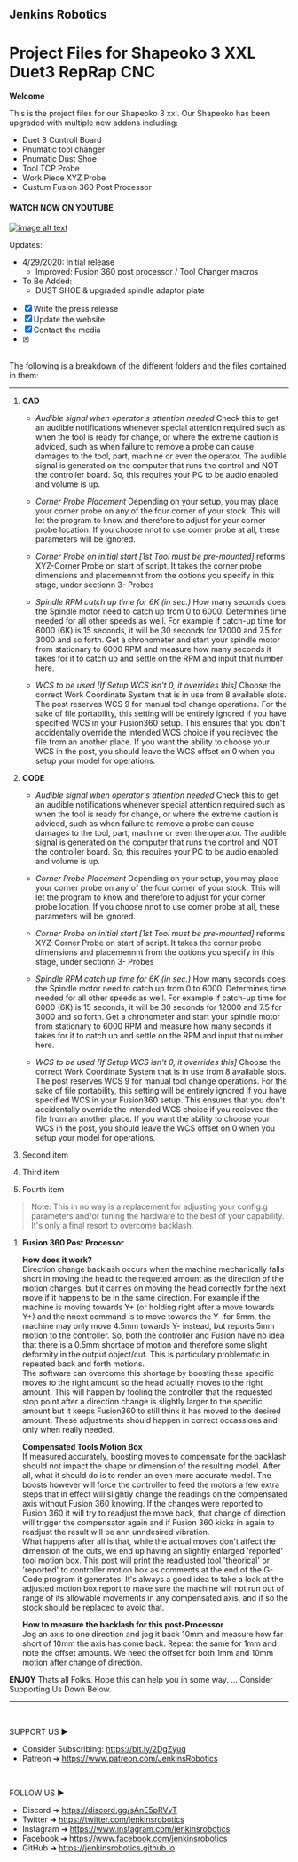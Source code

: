 ## Jenkins Robotics
# Project Files for Shapeoko 3 XXL  Duet3 RepRap CNC 

__Welcome__

 This is the project files for our Shapeoko 3 xxl. Our Shapeoko has been upgraded with multiple new addons including: 

- Duet 3 Controll Board
- Pnumatic tool changer
- Pnumatic Dust Shoe
- Tool TCP Probe
- Work Piece XYZ Probe
- Custum Fusion 360 Post Processor

<!-- This is commented out. -->


#### WATCH NOW ON YOUTUBE
[![image alt text](http://img.youtube.com/vi/w-qWbZ5-IQw/0.jpg)](https://youtube.com/playlist?list=PLNTKXZ4hgP_jekZOWw05JcJtyseCdSsIV "YouTube")

Updates:
- 4/29/2020: Initial release 
  - Improved: Fusion 360 post processor / Tool Changer macros
- To Be Added: 
  - DUST SHOE & upgraded spindle adaptor plate

- [x] Write the press release
- [x] Update the website
- [x] Contact the media
- [x] 
<br> The following is a breakdown of the different folders and the files contained in them: </br>

___

1. **CAD**
   - *Audible signal when operator's attention needed*
    Check this to get an audible notifications whenever special attention required such as when the tool is ready for change, or where the extreme caution is adviced, such as when failure to remove a probe can cause damages to the tool, part, machine or even the operator.
    The audible signal is generated on the computer that runs the control and NOT the controller board. So, this requires your PC to be audio enabled and volume is up.

   - *Corner Probe Placement*
    Depending on your setup, you may place your corner probe on any of the four corner of your stock. This will let the program to know and therefore to adjust for your corner probe location. If you choose nnot to use corner probe at all, these parameters will be ignored.
  
   - *Corner Probe on initial start [1st Tool must be pre-mounted]*
   reforms XYZ-Corner Probe on start of script. It takes the corner probe dimensions and placemennnt from the options you specify in this stage, under sectionn 3- Probes
      
   - *Spindle RPM catch up time for 6K (in sec.)*
    How many seconds does the Spindle motor need to catch up from 0 to 6000. Determines time needed for all other speeds as well. For example if catch-up time for 6000 (6K) is 15 seconds, it will be 30 seconds for 12000 and 7.5 for 3000 and so forth.
    Get a chronometer and start your spindle motor from stationary to 6000 RPM and measure how many seconds it takes for it to catch up and settle on the RPM and input that number here.
  
   - *WCS to be used [If Setup WCS isn't 0, it overrides this]*
    Choose the correct Work Coordinate System that is in use from 8 available slots. The post reserves WCS 9 for manual tool change operations. For the sake of file portability, this setting will be entirely ignored if you have specified WCS in your Fusion360 setup. This ensures that you don't accidentally override the intended WCS choice if you recieved the file from an another place.
    If you want the ability to choose your WCS in the post, you should leave the WCS offset on 0 when you setup your model for operations.

1. **CODE**
   - *Audible signal when operator's attention needed*
    Check this to get an audible notifications whenever special attention required such as when the tool is ready for change, or where the extreme caution is adviced, such as when failure to remove a probe can cause damages to the tool, part, machine or even the operator.
    The audible signal is generated on the computer that runs the control and NOT the controller board. So, this requires your PC to be audio enabled and volume is up.

   - *Corner Probe Placement*
    Depending on your setup, you may place your corner probe on any of the four corner of your stock. This will let the program to know and therefore to adjust for your corner probe location. If you choose nnot to use corner probe at all, these parameters will be ignored.
  
   - *Corner Probe on initial start [1st Tool must be pre-mounted]*
   reforms XYZ-Corner Probe on start of script. It takes the corner probe dimensions and placemennnt from the options you specify in this stage, under sectionn 3- Probes
      
   - *Spindle RPM catch up time for 6K (in sec.)*
    How many seconds does the Spindle motor need to catch up from 0 to 6000. Determines time needed for all other speeds as well. For example if catch-up time for 6000 (6K) is 15 seconds, it will be 30 seconds for 12000 and 7.5 for 3000 and so forth.
    Get a chronometer and start your spindle motor from stationary to 6000 RPM and measure how many seconds it takes for it to catch up and settle on the RPM and input that number here.
  
   - *WCS to be used [If Setup WCS isn't 0, it overrides this]*
    Choose the correct Work Coordinate System that is in use from 8 available slots. The post reserves WCS 9 for manual tool change operations. For the sake of file portability, this setting will be entirely ignored if you have specified WCS in your Fusion360 setup. This ensures that you don't accidentally override the intended WCS choice if you recieved the file from an another place.
    If you want the ability to choose your WCS in the post, you should leave the WCS offset on 0 when you setup your model for operations.

3. Second item
4. Third item
5. Fourth item

> Note: This in no way is a replacement for adjusting your config.g parameters and/or tuning the hardware to the best of your capability. It's only a final resort to overcome backlash.

<ol>
    <li><b>Fusion 360 Post Processor</b>
      <p>
        <b>How does it work?</b>
        <br>Direction change backlash occurs when the machine mechanically falls short in moving the head to the requeted amount as the direction of the motion changes, but it carries on moving the head correctly for the next move if it happens to be in the same direction. For example if the machine is moving towards Y+ (or holding right after a  move towards Y+) and the nnext command is to move towards the Y- for 5mm, the machine may only move 4.5mm towards Y- instead, but reports 5mm motion to the controller. So, both the controller and Fusion have no idea that there is a 0.5mm shortage of motion and therefore some slight deformity in the output object/cut. This is particulary problematic in repeated back and forth motions.
        <br>The software can overcome this shortage by boosting these specific moves to the right amount so the head actually moves to the right amount. This will happen by fooling the controller that the requested stop point after a direction change is slightly larger to the specific amount but it keeps Fusion360 to still think it has moved to the desired amount. These adjustments should happen in correct occassions and only when really needed.
      </p>
      <p><b>Compensated Tools Motion Box</b>
        <br>If measured accurately, boosting moves to compensate for the backlash should not impact the shape or dimension of the resulting model. After all, what it should do is to render an even more accurate model. The boosts however will force the controller to feed the motors a few extra steps that in effect will slightly change the readings on the compensated axis without Fusion 360 knowing. If the changes were reported to Fusion 360 it will try to readjust the move back, that change of direction will trigger the compensator again and if Fusion 360 kicks in again to readjust the result will be ann unndesired vibration.
        <br>What happens after all is that, while the actual moves don't affect the dimension of the cuts, we end up having an slightly enlarged 'reported' tool motion box. This post will print the readjusted tool 'theorical' or 'reported' to controller motion box as comments at the end of the G-Code program it generates. It's always a good idea to take a look at the adjusted motion box report to make sure the machine will not run out of range of its allowable movements in any compensated axis, and if so the stock should be replaced to avoid that.
        </p>
        <p><b>How to measure the backlash for this post-Processor</b>
        <br>Jog an axis to one direction and jog it back 10mm and measure how far short of 10mm the axis has come back. Repeat the same for 1mm and note the offset amounts. We need the offset for both 1mm and 10mm motion after change of direction.
        </p>
      </li>
      </ul>


</ol>

**ENJOY**
Thats all Folks. Hope this can help you in some way.
... Consider Supporting Us Down Below. 

---

<br/>

SUPPORT US ► 
- Consider Subscribing: https://bit.ly/2DgZyuq
- Patreon ➔ https://www.patreon.com/JenkinsRobotics

<br/>

FOLLOW US ►
- Discord ➔ https://discord.gg/sAnE5pRVyT
- Twitter ➔ https://twitter.com/jenkinsrobotics
- Instagram  ➔ https://www.instagram.com/jenkinsrobotics
- Facebook ➔ https://www.facebook.com/jenkinsrobotics
- GitHub  ➔ https://jenkinsrobotics.github.io


